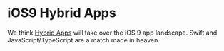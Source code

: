 # iOS9 Hybrid Apps
We think [Hybrid Apps](http://developer.telerik.com/featured/what-is-a-hybrid-mobile-app/) will take over the iOS 9 app landscape. Swift and JavaScript/TypeScript are a match made in heaven. 
